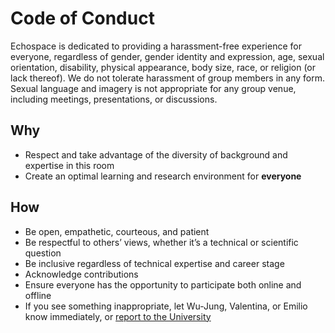 # Code of Conduct

Echospace is dedicated to providing a harassment-free experience for everyone, regardless of gender, gender identity and expression, age, sexual orientation, disability, physical appearance, body size, race, or religion (or lack thereof). We do not tolerate harassment of group members in any form. Sexual language and imagery is not appropriate for any group venue, including meetings, presentations, or discussions.


## Why
- Respect and take advantage of the diversity of background and expertise in this room
- Create an optimal learning and research environment for **everyone**


## How
- Be open, empathetic, courteous, and patient
- Be respectful to others’ views, whether it’s a technical or scientific question
- Be inclusive regardless of technical expertise and career stage
- Acknowledge contributions
- Ensure everyone has the opportunity to participate both online and offline
- If you see something inappropriate, let Wu-Jung, Valentina, or Emilio know immediately, or [report to the University](https://www.washington.edu/ombud/)

